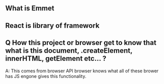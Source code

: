## What is Emmet 

## React is library of framework

## Q How this project or browser get to know that what is this document, .createElement, innerHTML, getElement etc... ?    
A: This comes from browser API browser knows what all of these brower has JS engone gives this functionality. 